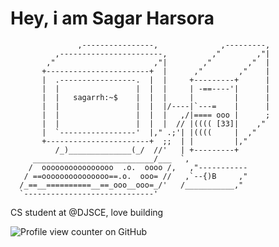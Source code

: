 
# Hey, i am Sagar Harsora
                   ,----------------,              ,---------,
              ,-----------------------,          ,"        ,"|
            ,"                      ,"|        ,"        ,"  |
           +-----------------------+  |      ,"        ,"    |
           |  .-----------------.  |  |     +---------+      |
           |  |                 |  |  |     | -==----'|      |
           |  |   sagarrh:~$    |  |  |     |         |      |
           |  |                 |  |  |/----|`---=    |      |
           |  |                 |  |  |   ,/|==== ooo |      ;
           |  |                 |  |  |  // |(((( [33]|    ,"
           |  `-----------------'  |," .;'| |((((     |  ,"
           +-----------------------+  ;;  | |         |,"
              /_)______________(_/  //'   | +---------+
         ___________________________/___  `,
        /  oooooooooooooooo  .o.  oooo /,   ,"-----------
       / ==ooooooooooooooo==.o.  ooo= //   ,`--{)B     ,"
      /_==__==========__==_ooo__ooo=_/'   /___________,"
      `-----------------------------'
CS student at @DJSCE, love building

![Profile view counter on GitHub](https://komarev.com/ghpvc/?username=sagarrh)
